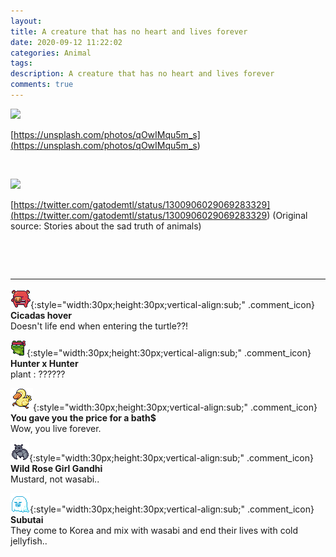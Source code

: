 ```yaml
---
layout: 
title: A creature that has no heart and lives forever
date: 2020-09-12 11:22:02
categories: Animal
tags: 
description: A creature that has no heart and lives forever
comments: true
---
```


![](https://blog.kakaocdn.net/dn/btMyE5/btqIBYZrBwA/MkrBwAb42rky5ldNwZAws1/img.jpg)

[https://unsplash.com/photos/qOwIMqu5m_s](<https://unsplash.com/photos/qOwIMqu5m_s>)

​

![](https://blog.kakaocdn.net/dn/c9IM18/btqIBgziw8N/wrLfdBVSbrd8KlkKArkXFk/img.jpg)

[https://twitter.com/gatodemtl/status/1300906029069283329](<https://twitter.com/gatodemtl/status/1300906029069283329>) (Original source: Stories about the sad truth of animals)

​

​

* * *

![comment](/assets/character/pig.png){:style="width:30px;height:30px;vertical-align:sub;" .comment_icon} **Cicadas hover**  
Doesn't life end when entering the turtle??!   
  
![comment](/assets/character/frog.png){:style="width:30px;height:30px;vertical-align:sub;" .comment_icon} **Hunter x Hunter**  
plant : ??????   
  
![comment](/assets/character/duck.png){:style="width:30px;height:30px;vertical-align:sub;" .comment_icon} **You gave you the price for a bath$**  
Wow, you live forever.   
  
![comment](/assets/character/bat.png){:style="width:30px;height:30px;vertical-align:sub;" .comment_icon} **Wild Rose Girl Gandhi**  
Mustard, not wasabi..   
  
![comment](/assets/character/ghost.png){:style="width:30px;height:30px;vertical-align:sub;" .comment_icon} **Subutai**  
They come to Korea and mix with wasabi and end their lives with cold jellyfish..   
  


